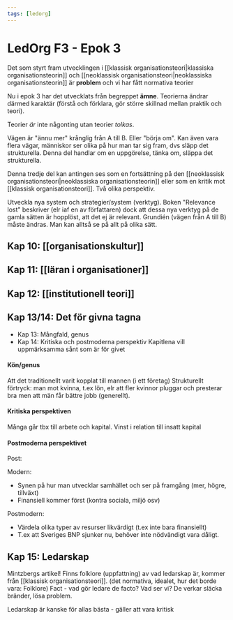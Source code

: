 ```yaml
---
tags: [ledorg]
---
```

# LedOrg F3 - Epok 3
Det som styrt fram utvecklingen i [[klassisk organisationsteori|klassiska organisationsteorin]] och [[neoklassisk organisationsteori|neoklassiska organisationsteorin]] är **problem** och vi har fått normativa teorier

Nu i epok 3 har det utvecklats från begreppet **ämne**. Teorierna ändrar därmed karaktär (förstå och förklara, gör större skillnad mellan praktik och teori).

Teorier *är* inte någonting utan teorier *tolkas*.

Vägen är "ännu mer" krånglig från A till B. Eller "börja om".
Kan även vara flera vägar, människor ser olika på hur man tar sig fram, dvs släpp det strukturella.
Denna del handlar om en uppgörelse, tänka om, släppa det strukturella.

Denna tredje del kan antingen ses som en fortsättning på den [[neoklassisk organisationsteori|neoklassiska organisationsteorin]] eller som en kritik mot [[klassisk organisationsteori]]. Två olika perspektiv. 

Utveckla nya system och strategier/system (verktyg).
Boken "Relevance lost" beskriver (elr iaf en av författaren) dock att dessa nya verktyg på de gamla sätten är hopplöst, att det ej är relevant. Grundién (vägen från A till B) måste ändras. Man kan alltså se på allt på olika sätt. 

## Kap 10: [[organisationskultur]]

## Kap 11: [[läran i organisationer]]

## Kap 12: [[institutionell teori]]

## Kap 13/14: Det för givna tagna
- Kap 13: Mångfald, genus
- Kap 14: Kritiska och postmoderna perspektiv
Kapitlena vill uppmärksamma sånt som är för givet

#### Kön/genus
Att det traditionellt varit kopplat till mannen (i ett företag)
Strukturellt förtryck: man mot kvinna, t.ex lön, elr att fler kvinnor pluggar och presterar bra men att män får bättre jobb (generellt).

#### Kritiska perspektiven
Många går tbx till arbete och kapital. Vinst i relation till insatt kapital

#### Postmoderna perspektivet
Post:

Modern:
- Synen på hur man utvecklar samhället och ser på framgång (mer, högre, tillväxt)
- Finansiell kommer först (kontra sociala, miljö osv)

Postmodern:
- Värdela olika typer av resurser likvärdigt (t.ex inte bara finansiellt)
- T.ex att Sveriges BNP sjunker nu, behöver inte nödvändigt vara dåligt. 

## Kap 15: Ledarskap
Mintzbergs artikel!
Finns folklore (uppfattning) av vad ledarskap är, kommer från [[klassisk organisationsteori]]. (det normativa, idealet, hur det borde vara: Folklore)
Fact - vad gör ledare de facto? Vad ser vi? De verkar släcka bränder, lösa problem. 

Ledarskap är kanske för allas bästa - gäller att vara kritisk
